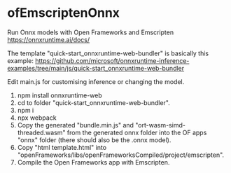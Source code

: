 # ofEmscriptenOnnx

Run Onnx models with Open Frameworks and Emscripten
https://onnxruntime.ai/docs/


The template "quick-start_onnxruntime-web-bundler" is basically this example: https://github.com/microsoft/onnxruntime-inference-examples/tree/main/js/quick-start_onnxruntime-web-bundler

Edit main.js for customising inference or changing the model.

1. npm install onnxruntime-web
2. cd to folder "quick-start_onnxruntime-web-bundler".
2. npm i
3. npx webpack
4. Copy the generated "bundle.min.js" and "ort-wasm-simd-threaded.wasm" from the generated onnx folder into the OF apps "onnx" folder (there should also be the .onnx model).
5. Copy "html template.html" into "openFrameworks/libs/openFrameworksCompiled/project/emscripten".
6. Compile the Open Frameworks app with Emscripten.
